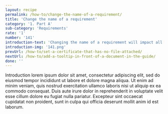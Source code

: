 ```yaml
---
layout: recipe
permalink: /how-to/change-the-name-of-a-requirement/
title: 'Change the name of a requirement'
category: '1. Part A'
sub-category: 'Requirements'
rate: '1'
number: '141'
introduction-text: 'Changing the name of a requirement will impact all the screens and the email notifications where this requirement happens.'
introduction-img: '141.png'
prevUrl: /how-to/set-a-certificate-that-has-no-file-attached/
nextUrl: /how-to/add-a-tooltip-in-front-of-a-document-in-the-guide/
done: ''
---
```


Introduction lorem ipsum dolor sit amet, consectetur adipiscing elit, sed do eiusmod tempor incididunt ut labore et dolore magna aliqua. Ut enim ad minim veniam, quis nostrud exercitation ullamco laboris nisi ut aliquip ex ea commodo consequat. Duis aute irure dolor in reprehenderit in voluptate velit esse cillum dolore eu fugiat nulla pariatur. Excepteur sint occaecat cupidatat non proident, sunt in culpa qui officia deserunt mollit anim id est laborum.

